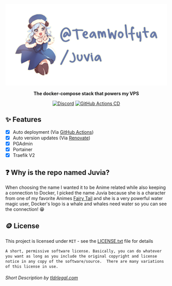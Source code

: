 <div align="center">
  <a href="https://wolfyta.moe">
    <img src="./.github/assets/banner.png" alt="@TeamWolfyta/Juvia" width="546"/>
  </a>
  <p>
    <b>The docker-compose stack that powers my VPS</b>
  </p>

[![Discord](https://img.shields.io/discord/645356291748921377?color=5865F2&logo=discord&logoColor=white)](https://discord.gg/eYkJdhTvvG) [![GitHub Actions CD](https://github.com/teamwolfyta/juvia/workflows/Deploy/badge.svg)](https://github.com/teamwolfyta/juvia/actions)

</div>

## ✨ Features

- [X] Auto deployment (Via [GitHub Actions](https://github.com/features/actions))
- [X] Auto version updates (Via [Renovate](https://renovatebot.com))
- [X] PGAdmin
- [X] Portainer
- [X] Traefik V2

## ❓ Why is the repo named Juvia?

When choosing the name I wanted it to be Anime related while also keeping a connection to Docker, I picked the name Juvia because she is a character from one of my favorite Animes [Fairy Tail](https://myanimelist.net/anime/35972/Fairy_Tail__Final_Series) and she is a very powerful water magic user, Docker's logo is a whale and whales need water so you can see the connection! 😁

## 🪙 License

This project is licensed under `MIT` - see the [LICENSE.txt](./LICENSE.txt) file for details

```
A short, permissive software license. Basically, you can do whatever you want as long as you include the original copyright and license notice in any copy of the software/source.  There are many variations of this license in use.
```

###### Short Description by [tldrlegal.com](https://www.tldrlegal.com/license/mit-license)
